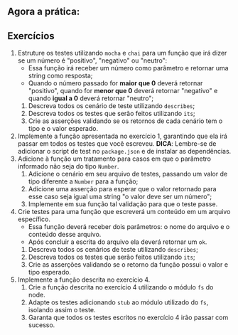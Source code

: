 ## Agora a prática:

## Exercícios
01. Estruture os testes utilizando `mocha` e `chai` para um função que irá dizer se um número é "positivo", "negativo" ou "neutro":
    - Essa função irá receber um número como parâmetro e retornar uma string como resposta;
    - Quando o número passado for **maior que 0** deverá retornar "positivo", quando for **menor que 0** deverá retornar "negativo" e quando **igual a 0** deverá retornar "neutro";
    1. Descreva todos os cenário de teste utilizando `describes`;
    2. Descreva todos os testes que serão feitos utilizando `its`;
    3. Crie as asserções validando se os retornos de cada cenário tem o tipo e o valor esperado.
02. Implemente a função apresentada no exercício 1, garantindo que ela irá passar em todos os testes que você escreveu.
  **DICA**: Lembre-se de adicionar o script de test no `package.json` e de instalar as dependências.
03. Adicione à função um tratamento para casos em que o parâmetro informado não seja do tipo `Number`.
    1. Adicione o cenário em seu arquivo de testes, passando um valor de tipo diferente a `Number` para a função;
    2. Adicione uma asserção para esperar que o valor retornado para esse caso seja igual uma string "o valor deve ser um número";
    3. Implemente em sua função tal validação para que o teste passe.
04. Crie testes para uma função que escreverá um conteúdo em um arquivo específico.
    - Essa função deverá receber dois parâmetros: o nome do arquivo e o conteúdo desse arquivo.
    - Após concluir a escrita do arquivo ela deverá retornar um `ok`.
    1. Descreva todos os cenários de teste utilizando `describes`;
    2. Descreva todos os testes que serão feitos utilizando `its`;
    3. Crie as asserções validando se o retorno da função possui o valor e tipo esperado.
05. Implemente a função descrita no exercício 4.
    1. Crie a função descrita no exercício 4 utilizando o módulo `fs` do node.
    2. Adapte os testes adicionando `stub` ao módulo utilizado do `fs`, isolando assim o teste.
    3. Garanta que todos os testes escritos no exercício 4 irão passar com sucesso.